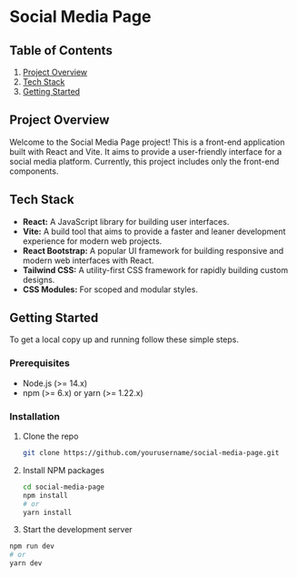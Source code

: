 # Social Media Page

## Table of Contents

1. [Project Overview](#project-overview)
2. [Tech Stack](#tech-stack)
3. [Getting Started](#getting-started)

## Project Overview

Welcome to the Social Media Page project! This is a front-end application built with React and Vite. It aims to provide a user-friendly interface for a social media platform. Currently, this project includes only the front-end components.

## Tech Stack

- **React:** A JavaScript library for building user interfaces.
- **Vite:** A build tool that aims to provide a faster and leaner development experience for modern web projects.
- **React Bootstrap:** A popular UI framework for building responsive and modern web interfaces with React.
- **Tailwind CSS:** A utility-first CSS framework for rapidly building custom designs.
- **CSS Modules:** For scoped and modular styles.

## Getting Started

To get a local copy up and running follow these simple steps.

### Prerequisites

- Node.js (>= 14.x)
- npm (>= 6.x) or yarn (>= 1.22.x)

### Installation

1. Clone the repo

   ```sh
   git clone https://github.com/yourusername/social-media-page.git

2. Install NPM packages

   ```sh
   cd social-media-page
   npm install
   # or
   yarn install

3. Start the development server
 
  ```sh
  npm run dev
  # or
  yarn dev
